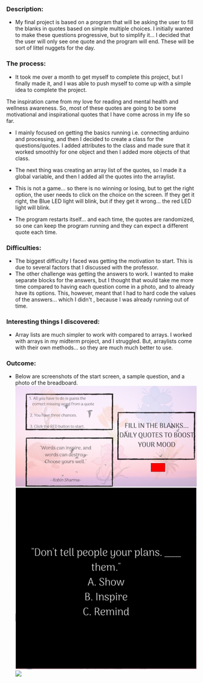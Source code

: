 ### Description:
- My final project is based on a program that will be asking the user to fill the blanks in quotes based on simple multiple choices. I initially wanted to make these questions progressive, but to simplify it... I decided that the user will only see one quote and the program will end. These will be sort of littel nuggets for the day.

### The process:
- It took me over a month to get myself to complete this project, but I finally made it, and I was able to push myself to come up with a simple idea to complete the project.

The inspiration came from my love for reading and mental health and wellness awareness. So, most of these quotes are going to be some motivational and inspirational quotes that I have come across in my life so far.

- I mainly focused on getting the basics running i.e. connecting arduino and processing, and then I decided to create a class for the questions/quotes. I added attributes to the class and made sure that it worked smoothly for one object and then I added more objects of that class.

- The next thing was creating an array list of the quotes, so I made it a global variable, and then I added all the quotes into the arraylist.

- This is not a game... so there is no winning or losing, but to get the right option, the user needs to click on the choice on the screen. If they get it right, the Blue LED light will blink, but if they get it wrong... the red LED light will blink. 

- The program restarts itself... and each time, the quotes are randomized, so one can keep the program running and they can expect a different quote each time.

### Difficulties:
- The biggest difficulty I faced was getting the motivation to start. This is due to several factors that I discussed with the professor.
- The other challenge was getting the answers to work. I wanted to make separate blocks for the answers, but I thought that would take me more time compared to having each question come in a photo, and to already have its options. This, however, meant that I had to hard code the values of the answers... which I didn't , because I was already running out of time.

### Interesting things I discovered:
- Array lists are much simpler to work with compared to arrays. I worked with arrays in my midterm project, and I struggled. But, arraylists come with their own methods... so they are much much better to use. 

### Outcome:
- Below are screenshots of the start screen, a sample question, and a photo of the breadboard.
![](media/cover.png)
![](media/quote.png)
![](media/breadboard.png)




